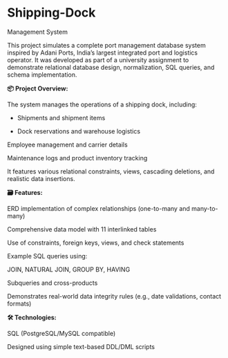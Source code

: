 # Shipping-Dock
Management System


This project simulates a complete port management database system inspired by Adani Ports, India’s largest integrated port and logistics operator. It was developed as part of a university assignment to demonstrate relational database design, normalization, SQL queries, and schema implementation.

**📦 Project Overview:**

The system manages the operations of a shipping dock, including:

- Shipments and shipment items

- Dock reservations and warehouse logistics

Employee management and carrier details

Maintenance logs and product inventory tracking

It features various relational constraints, views, cascading deletions, and realistic data insertions.

**🗃️ Features:**

ERD implementation of complex relationships (one-to-many and many-to-many)

Comprehensive data model with 11 interlinked tables

Use of constraints, foreign keys, views, and check statements

Example SQL queries using:

JOIN, NATURAL JOIN, GROUP BY, HAVING

Subqueries and cross-products

Demonstrates real-world data integrity rules (e.g., date validations, contact formats)

**🛠 Technologies:**

SQL (PostgreSQL/MySQL compatible)

Designed using simple text-based DDL/DML scripts
